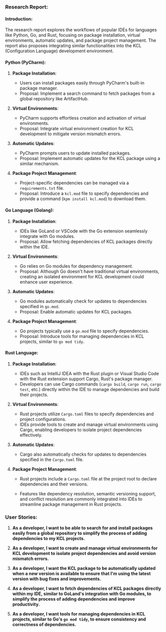 ### Research Report:

#### Introduction:
The research report explores the workflows of popular IDEs for languages like Python, Go, and Rust, focusing on package installation, virtual environments, automatic updates, and package project management. The report also proposes integrating similar functionalities into the KCL (Configuration Language) development environment.

#### Python (PyCharm):
1. **Package Installation**:
   - Users can install packages easily through PyCharm's built-in package manager. 
   - Proposal: Implement a search command to fetch packages from a global repository like ArtifactHub.
   
2. **Virtual Environments**:
   - PyCharm supports effortless creation and activation of virtual environments.
   - Proposal: Integrate virtual environment creation for KCL development to mitigate version mismatch errors.

3. **Automatic Updates**:
   - PyCharm prompts users to update installed packages.
   - Proposal: Implement automatic updates for the KCL package using a similar mechanism.

4. **Package Project Management**:
   - Project-specific dependencies can be managed via a `requirements.txt` file.
   - Proposal: Introduce a `kcl.mod` file to specify dependencies and provide a command (`kpm install kcl.mod`) to download them.

#### Go Language (Golang):
1. **Package Installation**:
   - IDEs like GoLand or VSCode with the Go extension seamlessly integrate with Go modules.
   - Proposal: Allow fetching dependencies of KCL packages directly within the IDE.

2. **Virtual Environments**:
   - Go relies on Go modules for dependency management.
   - Proposal: Although Go doesn't have traditional virtual environments, creating an isolated environment for KCL development could enhance user experience.

3. **Automatic Updates**:
   - Go modules automatically check for updates to dependencies specified in `go.mod`.
   - Proposal: Enable automatic updates for KCL packages.

4. **Package Project Management**:
   - Go projects typically use a `go.mod` file to specify dependencies.
   - Proposal: Introduce tools for managing dependencies in KCL projects, similar to `go mod tidy`.

#### Rust Language:

1. **Package Installation**:
   - IDEs such as IntelliJ IDEA with the Rust plugin or Visual Studio Code with the Rust extension support Cargo, Rust's package manager.
   - Developers can use Cargo commands (`cargo build`, `cargo run`, `cargo test`, etc.) directly within the IDE to manage dependencies and build their projects.

2. **Virtual Environments**:
   - Rust projects utilize `Cargo.toml` files to specify dependencies and project configurations.
   - IDEs provide tools to create and manage virtual environments using Cargo, enabling developers to isolate project dependencies effectively.

3. **Automatic Updates**:
   - Cargo also automatically checks for updates to dependencies specified in the `Cargo.toml` file.

4. **Package Project Management**:
   - Rust projects include a `Cargo.toml` file at the project root to declare dependencies and their versions.

   - Features like dependency resolution, semantic versioning support, and conflict resolution are commonly integrated into IDEs to streamline package management in Rust projects.



### User Stories:

1. **As a developer, I want to be able to search for and install packages easily from a global repository to simplify the process of adding dependencies to my KCL projects.**

2. **As a developer, I want to create and manage virtual environments for KCL development to isolate project dependencies and avoid version mismatch errors.**

3. **As a developer, I want the KCL package to be automatically updated when a new version is available to ensure that I'm using the latest version with bug fixes and improvements.**

4. **As a developer, I want to fetch dependencies of KCL packages directly within my IDE, similar to GoLand's integration with Go modules, to simplify the process of adding dependencies and improve productivity.**

5. **As a developer, I want tools for managing dependencies in KCL projects, similar to Go's `go mod tidy`, to ensure consistency and correctness of dependencies.**
